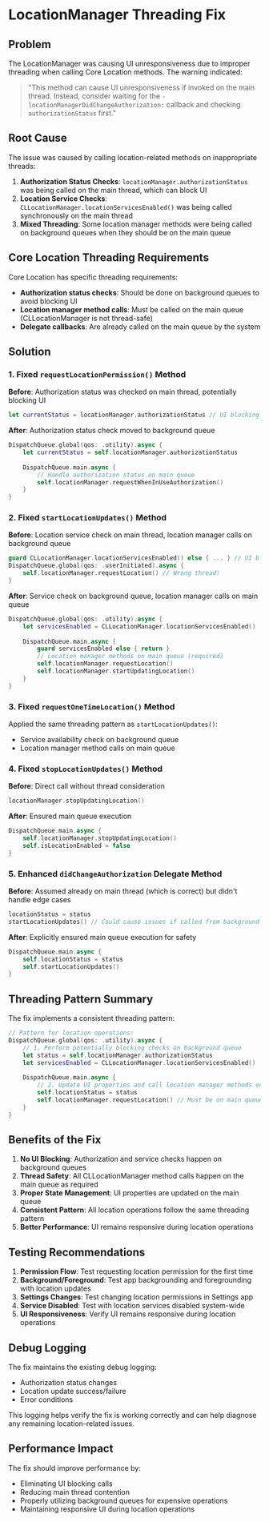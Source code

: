 # LocationManager Threading Fix

## Problem
The LocationManager was causing UI unresponsiveness due to improper threading when calling Core Location methods. The warning indicated:

> "This method can cause UI unresponsiveness if invoked on the main thread. Instead, consider waiting for the `-locationManagerDidChangeAuthorization:` callback and checking `authorizationStatus` first."

## Root Cause
The issue was caused by calling location-related methods on inappropriate threads:

1. **Authorization Status Checks**: `locationManager.authorizationStatus` was being called on the main thread, which can block UI
2. **Location Service Checks**: `CLLocationManager.locationServicesEnabled()` was being called synchronously on the main thread
3. **Mixed Threading**: Some location manager methods were being called on background queues when they should be on the main queue

## Core Location Threading Requirements

Core Location has specific threading requirements:
- **Authorization status checks**: Should be done on background queues to avoid blocking UI
- **Location manager method calls**: Must be called on the main queue (CLLocationManager is not thread-safe)
- **Delegate callbacks**: Are already called on the main queue by the system

## Solution

### 1. Fixed `requestLocationPermission()` Method
**Before**: Authorization status was checked on main thread, potentially blocking UI
```swift
let currentStatus = locationManager.authorizationStatus // UI blocking call
```

**After**: Authorization status check moved to background queue
```swift
DispatchQueue.global(qos: .utility).async {
    let currentStatus = self.locationManager.authorizationStatus
    
    DispatchQueue.main.async {
        // Handle authorization status on main queue
        self.locationManager.requestWhenInUseAuthorization()
    }
}
```

### 2. Fixed `startLocationUpdates()` Method
**Before**: Location service check on main thread, location manager calls on background queue
```swift
guard CLLocationManager.locationServicesEnabled() else { ... } // UI blocking
DispatchQueue.global(qos: .userInitiated).async {
    self.locationManager.requestLocation() // Wrong thread!
}
```

**After**: Service check on background queue, location manager calls on main queue
```swift
DispatchQueue.global(qos: .utility).async {
    let servicesEnabled = CLLocationManager.locationServicesEnabled()
    
    DispatchQueue.main.async {
        guard servicesEnabled else { return }
        // Location manager methods on main queue (required)
        self.locationManager.requestLocation()
        self.locationManager.startUpdatingLocation()
    }
}
```

### 3. Fixed `requestOneTimeLocation()` Method
Applied the same threading pattern as `startLocationUpdates()`:
- Service availability check on background queue
- Location manager method calls on main queue

### 4. Fixed `stopLocationUpdates()` Method
**Before**: Direct call without thread consideration
```swift
locationManager.stopUpdatingLocation()
```

**After**: Ensured main queue execution
```swift
DispatchQueue.main.async {
    self.locationManager.stopUpdatingLocation()
    self.isLocationEnabled = false
}
```

### 5. Enhanced `didChangeAuthorization` Delegate Method
**Before**: Assumed already on main thread (which is correct) but didn't handle edge cases
```swift
locationStatus = status
startLocationUpdates() // Could cause issues if called from background
```

**After**: Explicitly ensured main queue execution for safety
```swift
DispatchQueue.main.async {
    self.locationStatus = status
    self.startLocationUpdates()
}
```

## Threading Pattern Summary

The fix implements a consistent threading pattern:

```swift
// Pattern for location operations:
DispatchQueue.global(qos: .utility).async {
    // 1. Perform potentially blocking checks on background queue
    let status = self.locationManager.authorizationStatus
    let servicesEnabled = CLLocationManager.locationServicesEnabled()
    
    DispatchQueue.main.async {
        // 2. Update UI properties and call location manager methods on main queue
        self.locationStatus = status
        self.locationManager.requestLocation() // Must be on main queue
    }
}
```

## Benefits of the Fix

1. **No UI Blocking**: Authorization and service checks happen on background queues
2. **Thread Safety**: All CLLocationManager method calls happen on the main queue as required
3. **Proper State Management**: UI properties are updated on the main queue
4. **Consistent Pattern**: All location operations follow the same threading pattern
5. **Better Performance**: UI remains responsive during location operations

## Testing Recommendations

1. **Permission Flow**: Test requesting location permission for the first time
2. **Background/Foreground**: Test app backgrounding and foregrounding with location updates
3. **Settings Changes**: Test changing location permissions in Settings app
4. **Service Disabled**: Test with location services disabled system-wide
5. **UI Responsiveness**: Verify UI remains responsive during location operations

## Debug Logging

The fix maintains the existing debug logging:
- Authorization status changes
- Location update success/failure
- Error conditions

This logging helps verify the fix is working correctly and can help diagnose any remaining location-related issues.

## Performance Impact

The fix should improve performance by:
- Eliminating UI blocking calls
- Reducing main thread contention
- Properly utilizing background queues for expensive operations
- Maintaining responsive UI during location operations